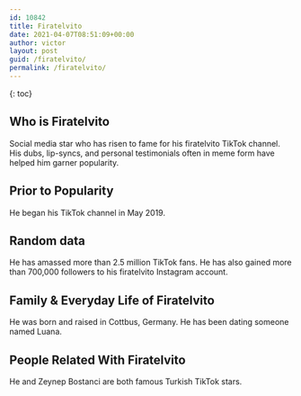 ```yaml
---
id: 10842
title: Firatelvito
date: 2021-04-07T08:51:09+00:00
author: victor
layout: post
guid: /firatelvito/
permalink: /firatelvito/
---
```



{: toc}


## Who is Firatelvito



Social media star who has risen to fame for his firatelvito TikTok channel. His dubs, lip-syncs, and personal testimonials often in meme form have helped him garner popularity.

                
                
                
## Prior to Popularity



He began his TikTok channel in May 2019.

                
                
                
## Random data



He has amassed more than 2.5 million TikTok fans. He has also gained more than 700,000 followers to his firatelvito Instagram account.

                
                
                
## Family & Everyday Life of Firatelvito



He was born and raised in Cottbus, Germany. He has been dating someone named Luana.

                
                
                
## People Related With Firatelvito



He and Zeynep Bostanci are both famous Turkish TikTok stars. 

                
              
            
          
          
          